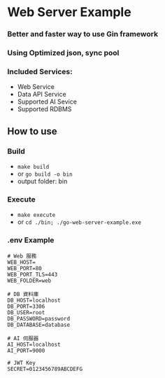 # Web Server Example

### Better and faster way to use Gin framework
### Using Optimized json, sync pool

### Included Services:
- Web Service
- Data API Service
- Supported AI Sevice
- Supported RDBMS

## How to use
### Build
- `make build`
- or `go build -o bin`
- output folder: bin

### Execute
- `make execute`
- or `cd ./bin; ./go-web-server-example.exe`

### .env Example
```env
# Web 服務
WEB_HOST=
WEB_PORT=80
WEB_PORT_TLS=443
WEB_FOLDER=web

# DB 資料庫
DB_HOST=localhost
DB_PORT=3306
DB_USER=root
DB_PASSWORD=password
DB_DATABASE=database

# AI 伺服器
AI_HOST=localhost
AI_PORT=9000

# JWT Key
SECRET=0123456789ABCDEFG
```